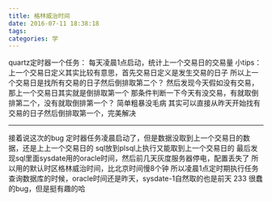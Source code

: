```yaml
---
title: 格林威治时间
date: 2016-07-11 18:38:18
tags:
categories: 学
---
```

quartz定时器一个任务：
每天凌晨1点启动，统计上一个交易日的交易量
小tips：上一个交易日定义其实比较有意思，首先交易日定义是发生交易的日子
所以上一个交易日是找所有交易的日子然后倒排取第二个？
然后发现今天假如没有交易，那上一个交易日其实就是倒排取第一个
那条件判断一下今天有没交易，有就取倒排第二个，没有就取倒排第一个？
简单粗暴没毛病
其实可以直接从昨天开始找有交易的日子然后倒排取第一个，完美解决

---

接着说这次的bug
定时器任务凌晨启动了，但是数据没取到上一个交易日的数据，还是上上一个交易日的
sql放到plsql上执行又能取到上一个交易日的
最后发现sql里面sysdate用的oracle时间，然后前几天灰度服务器停电，配置丢失了
所以用的默认时区格林威治时间，比北京时间慢8个钟
所以凌晨1点定时期执行任务查询数据库的时候，oracle时间还是昨天，sysdate-1自然取的也是前天
233
很蠢的bug，但是挺有趣的哈


